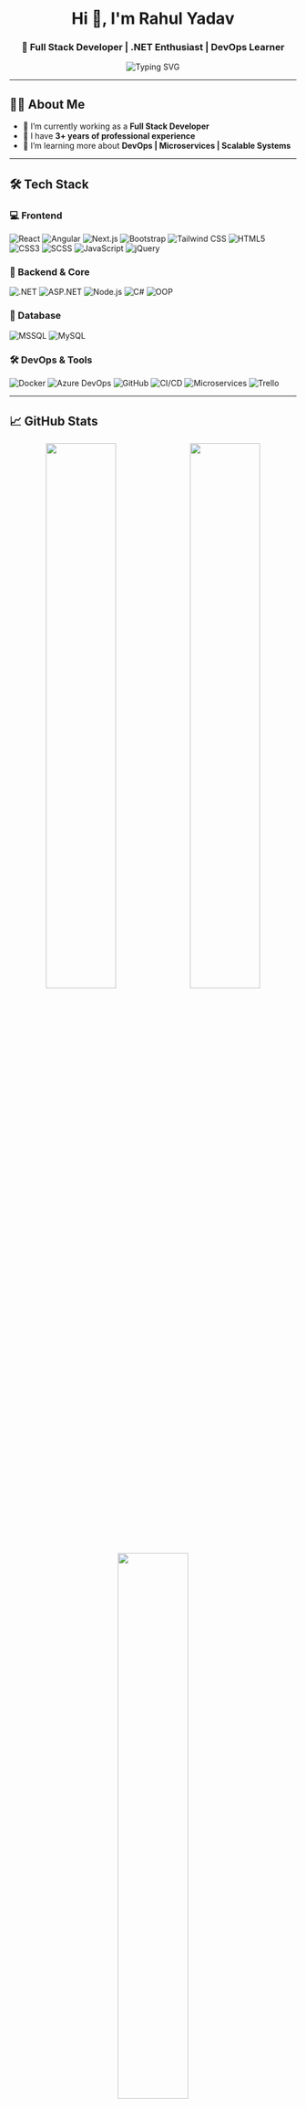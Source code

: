 <h1 align="center">Hi 👋, I'm Rahul Yadav</h1>
<h3 align="center">🚀 Full Stack Developer | .NET Enthusiast | DevOps Learner</h3>

<p align="center">
  <img src="https://readme-typing-svg.demolab.com?font=Fira+Code&size=22&duration=3000&pause=1000&center=true&vCenter=true&width=435&lines=Full+Stack+Developer;DotNet+%7C+React+%7C+Angular+Expert;3%2B+Years+Experience;Let%27s+build+awesome+apps!" alt="Typing SVG" />
</p>

---

## 👨‍💻 About Me

- 🔭 I’m currently working as a **Full Stack Developer**
- 🧠 I have **3+ years of professional experience**
- 🌱 I’m learning more about **DevOps | Microservices | Scalable Systems**

---

## 🛠 Tech Stack

### 💻 Frontend
![React](https://img.shields.io/badge/-React-61DAFB?style=flat-square&logo=react)
![Angular](https://img.shields.io/badge/-Angular-DD0031?style=flat-square&logo=angular)
![Next.js](https://img.shields.io/badge/-Next.js-000000?style=flat-square&logo=next.js)
![Bootstrap](https://img.shields.io/badge/-Bootstrap-7952B3?style=flat-square&logo=bootstrap)
![Tailwind CSS](https://img.shields.io/badge/-TailwindCSS-38B2AC?style=flat-square&logo=tailwind-css)
![HTML5](https://img.shields.io/badge/-HTML5-E34F26?style=flat-square&logo=html5)
![CSS3](https://img.shields.io/badge/-CSS3-1572B6?style=flat-square&logo=css3)
![SCSS](https://img.shields.io/badge/-SCSS-CC6699?style=flat-square&logo=sass)
![JavaScript](https://img.shields.io/badge/-JavaScript-F7DF1E?style=flat-square&logo=javascript)
![jQuery](https://img.shields.io/badge/-jQuery-0769AD?style=flat-square&logo=jquery)

### 🧩 Backend & Core
![.NET](https://img.shields.io/badge/-.NET-512BD4?style=flat-square&logo=dotnet)
![ASP.NET](https://img.shields.io/badge/-ASP.NET-5C2D91?style=flat-square&logo=dotnet)
![Node.js](https://img.shields.io/badge/-Node.js-339933?style=flat-square&logo=node.js)
![C#](https://img.shields.io/badge/-C%23-239120?style=flat-square&logo=c-sharp)
![OOP](https://img.shields.io/badge/-OOP-FF6F61?style=flat-square&logo=codeforces)

### 🧠 Database
![MSSQL](https://img.shields.io/badge/-MSSQL-CC2927?style=flat-square&logo=microsoft-sql-server)
![MySQL](https://img.shields.io/badge/-MySQL-4479A1?style=flat-square&logo=mysql)

### 🛠 DevOps & Tools
![Docker](https://img.shields.io/badge/-Docker-2496ED?style=flat-square&logo=docker)
![Azure DevOps](https://img.shields.io/badge/-Azure_DevOps-0078D7?style=flat-square&logo=azure-devops)
![GitHub](https://img.shields.io/badge/-GitHub-181717?style=flat-square&logo=github)
![CI/CD](https://img.shields.io/badge/-CI%2FCD-0A0?style=flat-square&logo=github-actions)
![Microservices](https://img.shields.io/badge/-Microservices-6DB33F?style=flat-square&logo=spring)
![Trello](https://img.shields.io/badge/-Trello-0052CC?style=flat-square&logo=trello)

---

## 📈 GitHub Stats

<p align="center">
  <img src="https://github-readme-stats.vercel.app/api?username=rahulyadav-dev&show_icons=true&theme=radical" width="49.5%"/>
  <img src="https://streak-stats.demolab.com/?user=rahulyadav-dev&theme=radical" width="49.5%"/>
</p>

<p align="center">
  <img src="https://github-readme-stats.vercel.app/api/top-langs/?username=rahulyadav-dev&layout=compact&theme=radical" width="49.5%"/>
</p>

---

## 📫 Connect With Me

- 📧 **Email:** your.email@example.com  
- 🔗 [**LinkedIn**](https://linkedin.com/in/yourprofile)  
- 💻 [**GitHub**](https://github.com/rahulyadav-dev)  

---

<p align="center">
  🚀 "Code is like humor. When you have to explain it, it’s bad." — Cory House
</p>

<p align="center">Made with ❤️ by <strong>Rahul Yadav</strong></p>
